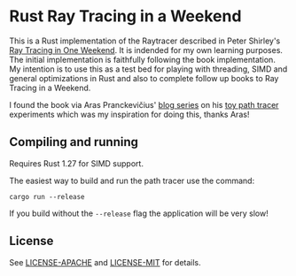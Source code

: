 # Rust Ray Tracing in a Weekend

This is a Rust implementation of the Raytracer described in Peter Shirley's [Ray Tracing in One Weekend](https://in1weekend.blogspot.com/2016/01/ray-tracing-in-one-weekend.html). It is indended for my own learning purposes. The initial implementation is faithfully following the book implementation. My intention is to use this as a test bed for playing with threading, SIMD and general optimizations in Rust and also to complete follow up books to Ray Tracing in a Weekend.

I found the book via Aras Pranckevičius' [blog series](http://aras-p.info/blog/2018/03/28/Daily-Pathtracer-Part-0-Intro/) on his [toy path tracer](https://github.com/aras-p/ToyPathTracer) experiments which was my inspiration for doing this, thanks Aras!

## Compiling and running

Requires Rust 1.27 for SIMD support.

The easiest way to build and run the path tracer use the command:

```
cargo run --release
```

If you build without the `--release` flag the application will be very slow!

## License
[license]: #license

See [LICENSE-APACHE](LICENSE-APACHE) and [LICENSE-MIT](LICENSE-MIT) for details.
